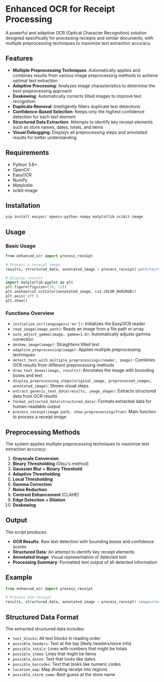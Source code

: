 # Enhanced OCR for Receipt Processing

A powerful and adaptive OCR (Optical Character Recognition) solution designed specifically for processing receipts and similar documents, with multiple preprocessing techniques to maximize text extraction accuracy.

## Features

- **Multiple Preprocessing Techniques**: Automatically applies and combines results from various image preprocessing methods to achieve optimal text extraction
- **Adaptive Processing**: Analyzes image characteristics to determine the best preprocessing approach
- **Deskewing**: Automatically corrects tilted images to improve text recognition
- **Duplicate Removal**: Intelligently filters duplicate text detections 
- **Confidence-Based Selection**: Keeps only the highest confidence detection for each text element
- **Structured Data Extraction**: Attempts to identify key receipt elements such as store names, dates, totals, and items
- **Visual Debugging**: Displays all preprocessing steps and annotated results for better understanding

## Requirements

- Python 3.6+
- OpenCV
- EasyOCR
- NumPy
- Matplotlib
- scikit-image

## Installation

```bash
pip install easyocr opencv-python numpy matplotlib scikit-image
```

## Usage

### Basic Usage

```python
from enhanced_ocr import process_receipt

# Process a receipt image
results, structured_data, annotated_image = process_receipt('path/to/receipt.jpg')

# Display results
import matplotlib.pyplot as plt
plt.figure(figsize=(10, 12))
plt.imshow(cv2.cvtColor(annotated_image, cv2.COLOR_BGR2RGB))
plt.axis('off')
plt.show()
```

### Functions Overview

- `initialize_ocr(languages=['en'])`: Initializes the EasyOCR reader
- `read_image(image_path)`: Reads an image from a file path or array
- `auto_adjust_gamma(image, gamma=1.0)`: Automatically adjusts gamma correction
- `deskew_image(image)`: Straightens tilted text
- `adaptive_preprocessing(image)`: Applies multiple preprocessing techniques
- `detect_text_with_multiple_preprocessings(reader, image)`: Combines OCR results from different preprocessing methods
- `draw_text_boxes(image, results)`: Annotates the image with bounding boxes and text
- `display_preprocessing_steps(original_image, preprocessed_images, annotated_image)`: Shows visual steps
- `extract_generic_text_data(results, image_shape)`: Extracts structured data from OCR results
- `format_extracted_data(structured_data)`: Formats extracted data for human-readable output
- `process_receipt(image_path, show_preprocessing=True)`: Main function to process a receipt image

## Preprocessing Methods

The system applies multiple preprocessing techniques to maximize text extraction accuracy:

1. **Grayscale Conversion**
2. **Binary Thresholding** (Otsu's method)
3. **Gaussian Blur + Binary Threshold**
4. **Adaptive Thresholding**
5. **Local Thresholding**
6. **Gamma Correction**
7. **Noise Reduction**
8. **Contrast Enhancement** (CLAHE)
9. **Edge Detection + Dilation**
10. **Deskewing**

## Output

The script produces:

- **OCR Results**: Raw text detection with bounding boxes and confidence scores
- **Structured Data**: An attempt to identify key receipt elements
- **Annotated Image**: Visual representation of detected text
- **Processing Summary**: Formatted text output of all detected information

## Example

```python
from enhanced_ocr import process_receipt

# Process the receipt
results, structured_data, annotated_image = process_receipt('images/receipt.jpg')
```

## Structured Data Format

The extracted structured data includes:

- `text_blocks`: All text blocks in reading order
- `possible_headers`: Text at the top (likely headers/store info)
- `possible_totals`: Lines with numbers that might be totals
- `possible_items`: Lines that might be items
- `possible_dates`: Text that looks like dates
- `possible_barcodes`: Text that looks like numeric codes
- `location_map`: Map dividing receipt into regions
- `possible_store_name`: Best guess at the store name
